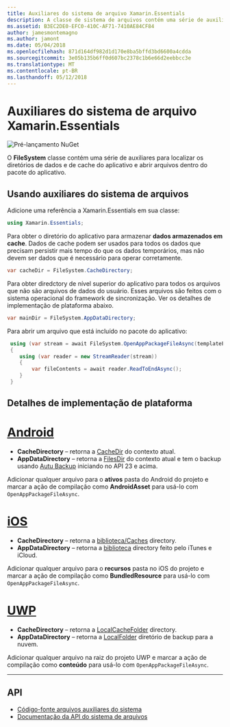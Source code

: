 ```yaml
---
title: Auxiliares do sistema de arquivo Xamarin.Essentials
description: A classe de sistema de arquivos contém uma série de auxiliares para localizar o cache do aplicativo e os diretórios de dados e abrir arquivos dentro do pacote do aplicativo.
ms.assetid: B3EC2DE0-EFC0-410C-AF71-7410AE84CF84
author: jamesmontemagno
ms.author: jamont
ms.date: 05/04/2018
ms.openlocfilehash: 871d164df982d1d170e8ba5bffd3bd6600a4cdda
ms.sourcegitcommit: 3e05b135b6ff0d607bc2378c1b6e66d2eebbcc3e
ms.translationtype: MT
ms.contentlocale: pt-BR
ms.lasthandoff: 05/12/2018
---
```

# <a name="xamarinessentials-file-system-helpers"></a>Auxiliares do sistema de arquivo Xamarin.Essentials

![Pré-lançamento NuGet](~/media/shared/pre-release.png)

O **FileSystem** classe contém uma série de auxiliares para localizar os diretórios de dados e de cache do aplicativo e abrir arquivos dentro do pacote do aplicativo.

## <a name="using-file-system-helpers"></a>Usando auxiliares do sistema de arquivos

Adicione uma referência a Xamarin.Essentials em sua classe:

```csharp
using Xamarin.Essentials;
```

Para obter o diretório do aplicativo para armazenar **dados armazenados em cache**. Dados de cache podem ser usados para todos os dados que precisam persistir mais tempo do que os dados temporários, mas não devem ser dados que é necessário para operar corretamente.

```csharp
var cacheDir = FileSystem.CacheDirectory;
```

Para obter diredctory de nível superior do aplicativo para todos os arquivos que não são arquivos de dados do usuário. Esses arquivos são feitos com o sistema operacional do framework de sincronização. Ver os detalhes de implementação de plataforma abaixo.

```csharp
var mainDir = FileSystem.AppDataDirectory;
```

Para abrir um arquivo que está incluído no pacote do aplicativo:

```csharp
 using (var stream = await FileSystem.OpenAppPackageFileAsync(templateFileName))
 {
    using (var reader = new StreamReader(stream))
    {
        var fileContents = await reader.ReadToEndAsync();
    }
 }
```

## <a name="platform-implementation-specifics"></a>Detalhes de implementação de plataforma

# <a name="androidtabandroid"></a>[Android](#tab/android)

- **CacheDirectory** – retorna a [CacheDir](https://developer.android.com/reference/android/content/Context.html#getCacheDir) do contexto atual.
- **AppDataDirectory** – retorna a [FilesDir](https://developer.android.com/reference/android/content/Context.html#getFilesDir) do contexto atual e tem o backup usando [Autu Backup](https://developer.android.com/guide/topics/data/autobackup.html) iniciando no API 23 e acima.

Adicionar qualquer arquivo para o **ativos** pasta do Android do projeto e marcar a ação de compilação como **AndroidAsset** para usá-lo com `OpenAppPackageFileAsync`.

# <a name="iostabios"></a>[iOS](#tab/ios)

- **CacheDirectory** – retorna a [biblioteca/Caches](https://developer.apple.com/library/content/documentation/FileManagement/Conceptual/FileSystemProgrammingGuide/FileSystemOverview/FileSystemOverview.html) directory.
- **AppDataDirectory** – retorna a [biblioteca](https://developer.apple.com/library/content/documentation/FileManagement/Conceptual/FileSystemProgrammingGuide/FileSystemOverview/FileSystemOverview.html) directory feito pelo iTunes e iCloud.

Adicionar qualquer arquivo para o **recursos** pasta no iOS do projeto e marcar a ação de compilação como **BundledResource** para usá-lo com `OpenAppPackageFileAsync`.

# <a name="uwptabuwp"></a>[UWP](#tab/uwp)

- **CacheDirectory** – retorna a [LocalCacheFolder](https://docs.microsoft.com/en-us/uwp/api/windows.storage.applicationdata.localcachefolder#Windows_Storage_ApplicationData_LocalCacheFolder) directory.
- **AppDataDirectory** – retorna a [LocalFolder](https://docs.microsoft.com/en-us/uwp/api/windows.storage.applicationdata.localfolder#Windows_Storage_ApplicationData_LocalFolder) diretório de backup para a nuvem.

Adicionar qualquer arquivo na raiz do projeto UWP e marcar a ação de compilação como **conteúdo** para usá-lo com `OpenAppPackageFileAsync`.

--------------

## <a name="api"></a>API

- [Código-fonte arquivos auxiliares do sistema](https://github.com/xamarin/Essentials/tree/master/Xamarin.Essentials/FileSystem)
- [Documentação da API do sistema de arquivos](xref:Xamarin.Essentials.FileSystem)
